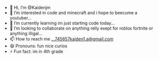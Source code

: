 - 👋 Hi, I’m @Kaidenjm
- 👀 I’m interested in code and minecraft and i hope to beecume a youtuber...
- 🌱 I’m currently learning im just starting code today...
- 💞️ I’m looking to collaborate on anything relly exept for roblox fortnite or anything illigal...
- 📫 How to reach me ...745657kaiden1.a@gmail.com
- 😄 Pronouns: fun nice curios
- ⚡ Fun fact: im in 4th grade
